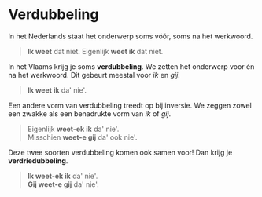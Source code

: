 # Verdubbeling

In het Nederlands staat het onderwerp soms vóór, soms na het werkwoord.

> **Ik weet** dat niet.
> Eigenlijk **weet ik** dat niet.

In het Vlaams krijg je soms **verdubbeling**. We zetten het onderwerp voor én na het werkwoord. Dit gebeurt meestal voor _ik_ en _gij_.

> **Ik weet ik** da' nie'.

Een andere vorm van verdubbeling treedt op bij inversie. We zeggen zowel een zwakke als een benadrukte vorm van _ik_ of _gij_.

> Eigenlijk **weet-ek ik** da' nie'.  
> Misschien **weet-e gij** da' ook nie'.

Deze twee soorten verdubbeling komen ook samen voor! Dan krijg je **verdriedubbeling**.

> **Ik weet-ek ik** da' nie'.  
> **Gij weet-e gij** da' nie'.

